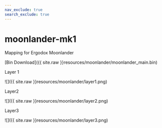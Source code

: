 ```yaml
---
nav_exclude: true
search_exclude: true
---
```


# moonlander-mk1
Mapping for Ergodox Moonlander

[Bin Download]({{ site.raw }}resources/moonlander/moonlander_main.bin)

Layer 1

![]({{ site.raw }}resources/moonlander/layer1.png)


Layer2

![]({{ site.raw }}resources/moonlander/layer2.png)

Layer3

![]({{ site.raw }}resources/moonlander/layer3.png)

